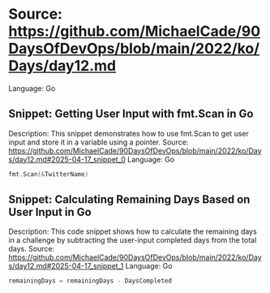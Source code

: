 # Source: https://github.com/MichaelCade/90DaysOfDevOps/blob/main/2022/ko/Days/day12.md
Language: Go

## Snippet: Getting User Input with fmt.Scan in Go
Description: This snippet demonstrates how to use fmt.Scan to get user input and store it in a variable using a pointer.
Source: https://github.com/MichaelCade/90DaysOfDevOps/blob/main/2022/ko/Days/day12.md#2025-04-17_snippet_0
Language: Go

```Go
fmt.Scan(&TwitterName)
```

## Snippet: Calculating Remaining Days Based on User Input in Go
Description: This code snippet shows how to calculate the remaining days in a challenge by subtracting the user-input completed days from the total days.
Source: https://github.com/MichaelCade/90DaysOfDevOps/blob/main/2022/ko/Days/day12.md#2025-04-17_snippet_1
Language: Go

```Go
remainingDays = remainingDays - DaysCompleted
```
